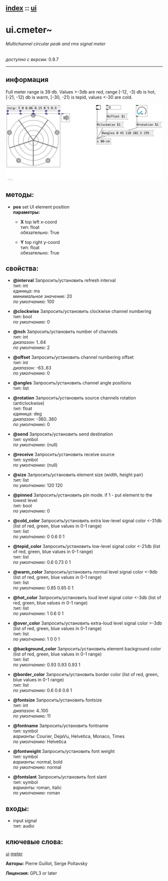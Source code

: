 [index](index.html) :: [ui](category_ui.html)
---

# ui.cmeter~

###### Multichannel circular peak and rms signal meter

*доступно с версии:* 0.9.7

---


## информация
Full meter range is 39 db. Values &gt;-3db are red, range [-12, -3) db is hot, [-21, -12) db is warm, [-30, -21) is tepid, values &lt;-30 are cold.


[![example](../examples/img/ui.cmeter~.jpg)](../examples/pd/ui.cmeter~.pd)





## методы:

* **pos**
set UI element position<br>
  __параметры:__
  - **X** top left x-coord<br>
    тип: float <br>
    обязательно: True <br>

  - **Y** top right y-coord<br>
    тип: float <br>
    обязательно: True <br>




## свойства:

* **@interval** 
Запросить/установить refresh interval<br>
_тип:_ int<br>
_единица:_ ms<br>
_минимальное значение:_ 20<br>
_по умолчанию:_ 100<br>

* **@clockwise** 
Запросить/установить clockwise channel numbering<br>
_тип:_ bool<br>
_по умолчанию:_ 0<br>

* **@nch** 
Запросить/установить number of channels<br>
_тип:_ int<br>
_диапазон:_ 1..64<br>
_по умолчанию:_ 2<br>

* **@offset** 
Запросить/установить channel numbering offset<br>
_тип:_ int<br>
_диапазон:_ -63..63<br>
_по умолчанию:_ 0<br>

* **@angles** 
Запросить/установить channel angle positions<br>
_тип:_ list<br>

* **@rotation** 
Запросить/установить source channels rotation (anticlockwise)<br>
_тип:_ float<br>
_единица:_ deg<br>
_диапазон:_ -360..360<br>
_по умолчанию:_ 0<br>

* **@send** 
Запросить/установить send destination<br>
_тип:_ symbol<br>
_по умолчанию:_ (null)<br>

* **@receive** 
Запросить/установить receive source<br>
_тип:_ symbol<br>
_по умолчанию:_ (null)<br>

* **@size** 
Запросить/установить element size (width, height pair)<br>
_тип:_ list<br>
_по умолчанию:_ 120 120<br>

* **@pinned** 
Запросить/установить pin mode. if 1 - put element to the lowest level<br>
_тип:_ bool<br>
_по умолчанию:_ 0<br>

* **@cold_color** 
Запросить/установить extra low-level signal color &lt;-31db (list of red, green, blue values in 0-1
range)<br>
_тип:_ list<br>
_по умолчанию:_ 0 0.6 0 1<br>

* **@tepid_color** 
Запросить/установить low-level signal color &lt;-21db (list of red, green, blue values in 0-1 range)<br>
_тип:_ list<br>
_по умолчанию:_ 0.6 0.73 0 1<br>

* **@warm_color** 
Запросить/установить normal level signal color &lt;-9db (list of red, green, blue values in 0-1 range)<br>
_тип:_ list<br>
_по умолчанию:_ 0.85 0.85 0 1<br>

* **@hot_color** 
Запросить/установить loud level signal color &lt;-3db (list of red, green, blue values in 0-1 range)<br>
_тип:_ list<br>
_по умолчанию:_ 1 0.6 0 1<br>

* **@over_color** 
Запросить/установить extra-loud level signal color &gt;-3db (list of red, green, blue values in 0-1
range)<br>
_тип:_ list<br>
_по умолчанию:_ 1 0 0 1<br>

* **@background_color** 
Запросить/установить element background color (list of red, green, blue values in 0-1 range)<br>
_тип:_ list<br>
_по умолчанию:_ 0.93 0.93 0.93 1<br>

* **@border_color** 
Запросить/установить border color (list of red, green, blue values in 0-1 range)<br>
_тип:_ list<br>
_по умолчанию:_ 0.6 0.6 0.6 1<br>

* **@fontsize** 
Запросить/установить fontsize<br>
_тип:_ int<br>
_диапазон:_ 4..100<br>
_по умолчанию:_ 11<br>

* **@fontname** 
Запросить/установить fontname<br>
_тип:_ symbol<br>
_варианты:_ Courier, DejaVu, Helvetica, Monaco, Times<br>
_по умолчанию:_ Helvetica<br>

* **@fontweight** 
Запросить/установить font weight<br>
_тип:_ symbol<br>
_варианты:_ normal, bold<br>
_по умолчанию:_ normal<br>

* **@fontslant** 
Запросить/установить font slant<br>
_тип:_ symbol<br>
_варианты:_ roman, italic<br>
_по умолчанию:_ roman<br>



## входы:

* input signal<br>
_тип:_ audio





## ключевые слова:

[ui](keywords/ui.html)
[meter](keywords/meter.html)






**Авторы:** Pierre Guillot, Serge Poltavsky




**Лицензия:** GPL3 or later





